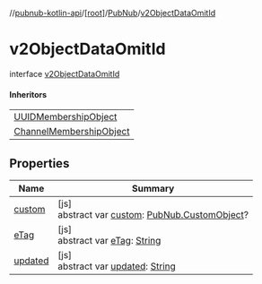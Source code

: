 //[pubnub-kotlin-api](../../../../index.md)/[[root]](../../index.md)/[PubNub](../index.md)/[v2ObjectDataOmitId](index.md)

# v2ObjectDataOmitId

interface [v2ObjectDataOmitId](index.md)

#### Inheritors

| |
|---|
| [UUIDMembershipObject](../-u-u-i-d-membership-object/index.md) |
| [ChannelMembershipObject](../-channel-membership-object/index.md) |

## Properties

| Name | Summary |
|---|---|
| [custom](custom.md) | [js]<br>abstract var [custom](custom.md): [PubNub.CustomObject](../-custom-object/index.md)? |
| [eTag](e-tag.md) | [js]<br>abstract var [eTag](e-tag.md): [String](https://kotlinlang.org/api/latest/jvm/stdlib/kotlin-stdlib/kotlin/-string/index.html) |
| [updated](updated.md) | [js]<br>abstract var [updated](updated.md): [String](https://kotlinlang.org/api/latest/jvm/stdlib/kotlin-stdlib/kotlin/-string/index.html) |
